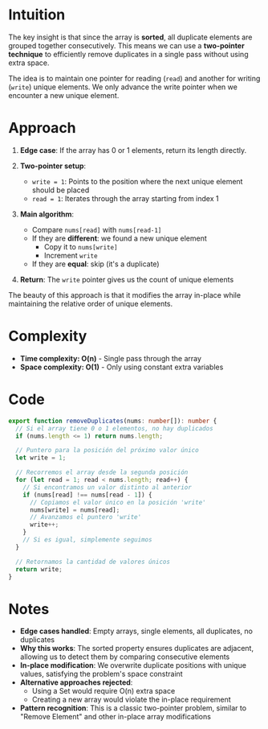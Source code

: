 # Intuition

The key insight is that since the array is **sorted**, all duplicate elements are grouped together consecutively. This means we can use a **two-pointer technique** to efficiently remove duplicates in a single pass without using extra space.

The idea is to maintain one pointer for reading (`read`) and another for writing (`write`) unique elements. We only advance the write pointer when we encounter a new unique element.

# Approach

1. **Edge case**: If the array has 0 or 1 elements, return its length directly.

2. **Two-pointer setup**:

   - `write = 1`: Points to the position where the next unique element should be placed
   - `read = 1`: Iterates through the array starting from index 1

3. **Main algorithm**:

   - Compare `nums[read]` with `nums[read-1]`
   - If they are **different**: we found a new unique element
     - Copy it to `nums[write]`
     - Increment `write`
   - If they are **equal**: skip (it's a duplicate)

4. **Return**: The `write` pointer gives us the count of unique elements

The beauty of this approach is that it modifies the array in-place while maintaining the relative order of unique elements.

# Complexity

- **Time complexity: O(n)** - Single pass through the array
- **Space complexity: O(1)** - Only using constant extra variables

# Code

```ts
export function removeDuplicates(nums: number[]): number {
  // Si el array tiene 0 o 1 elementos, no hay duplicados
  if (nums.length <= 1) return nums.length;

  // Puntero para la posición del próximo valor único
  let write = 1;

  // Recorremos el array desde la segunda posición
  for (let read = 1; read < nums.length; read++) {
    // Si encontramos un valor distinto al anterior
    if (nums[read] !== nums[read - 1]) {
      // Copiamos el valor único en la posición 'write'
      nums[write] = nums[read];
      // Avanzamos el puntero 'write'
      write++;
    }
    // Si es igual, simplemente seguimos
  }

  // Retornamos la cantidad de valores únicos
  return write;
}
```

# Notes

- **Edge cases handled**: Empty arrays, single elements, all duplicates, no duplicates
- **Why this works**: The sorted property ensures duplicates are adjacent, allowing us to detect them by comparing consecutive elements
- **In-place modification**: We overwrite duplicate positions with unique values, satisfying the problem's space constraint
- **Alternative approaches rejected**:
  - Using a Set would require O(n) extra space
  - Creating a new array would violate the in-place requirement
- **Pattern recognition**: This is a classic two-pointer problem, similar to "Remove Element" and other in-place array modifications
